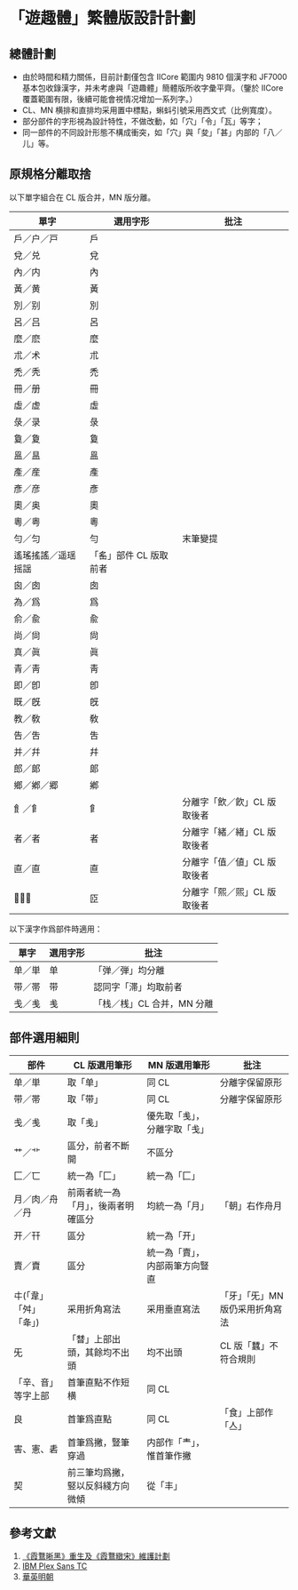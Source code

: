 # 「遊趣體」繁體版設計計劃
## 總體計劃
 - 由於時間和精力關係，目前計劃僅包含 IICore 範圍内 9810 個漢字和 JF7000 基本包收錄漢字，并未考慮與「遊趣體」簡體版所收字彙平齊。（鑒於 IICore 覆蓋範圍有限，後續可能會視情况增加一系列字。） 
 - CL、MN 横排和直排均采用置中標點，蝌蚪引號采用西文式（比例寬度）。 
 - 部分部件的字形視為設計特性，不做改動，如「穴」「令」「瓦」等字；
 - 同一部件的不同設計形態不構成衝突，如「穴」與「夋」「甚」内部的「八／儿」等。
## 原規格分離取捨
 以下單字組合在 CL 版合并，MN 版分離。
 
 | 單字 | 選用字形 | 批注 |
 |----|----|----|
 | 戶／户／戸 | 戶 |
 | 兌／兑 | 兌 |
 | 內／内 | 內 |
 | 黃／黄 | 黃 |
 | 別／别 | 別 | 
 | 呂／吕 | 呂 |  
 | 麼／麽 | 麼 |  
 | 朮／术 | 朮 |  
 | 禿／秃 | 禿 |  
 | 冊／册 | 冊 |  
 | 虛／虚 | 虛 |  
 | 彔／录 | 彔 |  
 | 敻／夐 | 敻 |  
 | 𥁕／昷 | 𥁕 |  
 | 產／産 | 產 | 
 | 彥／彦 | 彥 | 
 | 奧／奥 | 奧 | 
 | 粵／粤 | 粵 | 
 | 勻／匀 | 勻 | 末筆變提 |
 | 遙瑤搖謠／遥瑶摇謡 | 「䍃」部件 CL 版取前者 |
 | 囪／囱 | 囱 | 
 | 為／爲 | 爲 | 
 | 俞／兪 | 兪 | 
 | 尚／尙 | 尙 | 
 | 真／眞 | 眞 |  
 | 青／靑 | 靑 | 
 | 即／<span lang="ja-JP">卽</span> | 卽 | 
 | 既／<span lang="ja-JP">旣</span> | 旣 | 
 | 教／敎 | 敎 | 
 | 告／吿 | 吿 | 
 | 并／幷 | 幷 | 
 | 郎／郞 | 郞 | 
 | 鄉／鄕／郷 | 鄕 | 
 | ⻟／⻞ | ⻞ | 分離字「飲／飮」CL 版取後者
 | 者／者 | 者 | 分離字「緒／緖」CL 版取後者 
 | 直／<span lang="ja-JP">直</span> | <span lang="ja-JP">直</span> | 分離字「值／値」CL 版取後者 
 | 𦣞／𦣝 | 𦣝 | 分離字「熙／煕」CL 版取後者

以下漢字作爲部件時適用：

 | 單字 | 選用字形 | 批注 |
 |----|----|----|
 | 单／単 | 单 | 「弹／弾」均分離 |
 | 带／帯 | 带 | 認同字「滞」均取前者 |
 | 戋／㦮 | 㦮 | 「栈／桟」CL 合并，MN 分離|
 
## 部件選用細則
 
 | 部件 | CL 版選用筆形 | MN 版選用筆形 | 批注 |
 |------|------|------|------|
 | 单／単 | 取「单」| 同 CL | 分離字保留原形 | 
 | 带／帯 | 取「带」| 同 CL | 分離字保留原形 |  
 | 戋／㦮 | 取「㦮」| 優先取「㦮」，分離字取「戋」 
 | 艹／⻀ | 區分，前者不斷開 | 不區分
 | 匚／匸 | 統一為「匚」| 統一為「匚」|
 | 月／肉／舟／丹 | 前兩者統一為「月」，後兩者明確區分 | 均統一為「月」|「朝」右作舟月
 | 开／幵 | 區分 | 統一為「开」
 | 賣／𧶠 | 區分 | 統一為「賣」，内部兩筆方向豎直
 | 㐄(「韋」「舛」「夅」) | 采用折角寫法 | 采用垂直寫法 |「牙」「旡」MN 版仍采用折角寫法
 | 旡 |「朁」上部出頭，其餘均不出頭 | 均不出頭 | CL 版「蠶」不符合規則
 | 「辛、音」等字上部 | 首筆直點不作短横 | 同 CL | 
 | 良 | 首筆爲直點 | 同 CL |「食」上部作「亼」
 | 害、憲、砉 | 首筆爲撇，豎筆穿過 | 内部作「龶」，惟首筆作撇
 | 契 | 前三筆均爲撇，竪以反斜綫方向微傾 | 從「丰」
 
## 參考文獻
 1. [《霞鶩晰黑》重生及《霞鶩緻宋》維護計劃](https://github.com/lxgw/LxgwXiHei/blob/main/documentation/plan.md)
 2. [IBM Plex Sans TC](https://github.com/IBM/plex)
 3. [華英明朝](https://github.com/GuiWonder/HuayingMincho)
